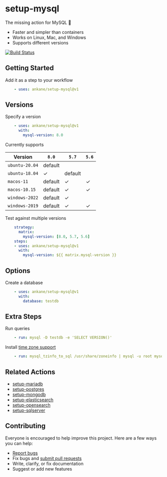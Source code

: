# setup-mysql

The missing action for MySQL :tada:

- Faster and simpler than containers
- Works on Linux, Mac, and Windows
- Supports different versions

[![Build Status](https://github.com/ankane/setup-mysql/workflows/build/badge.svg?branch=v1)](https://github.com/ankane/setup-mysql/actions)

## Getting Started

Add it as a step to your workflow

```yml
    - uses: ankane/setup-mysql@v1
```

## Versions

Specify a version

```yml
    - uses: ankane/setup-mysql@v1
      with:
        mysql-version: 8.0
```

Currently supports

Version | `8.0` | `5.7` | `5.6`
--- | --- | --- | ---
`ubuntu-20.04` | default | |
`ubuntu-18.04` | ✓ | default |
`macos-11` | default | ✓ | ✓
`macos-10.15` | default | ✓ | ✓
`windows-2022` | default | ✓ |
`windows-2019` | default | ✓ | ✓

Test against multiple versions

```yml
    strategy:
      matrix:
        mysql-version: [8.0, 5.7, 5.6]
    steps:
    - uses: ankane/setup-mysql@v1
      with:
        mysql-version: ${{ matrix.mysql-version }}
```

## Options

Create a database

```yml
    - uses: ankane/setup-mysql@v1
      with:
        database: testdb
```

## Extra Steps

Run queries

```yml
    - run: mysql -D testdb -e 'SELECT VERSION()'
```

Install [time zone support](https://dev.mysql.com/doc/refman/8.0/en/time-zone-support.html)

```yml
    - run: mysql_tzinfo_to_sql /usr/share/zoneinfo | mysql -u root mysql
```

## Related Actions

- [setup-mariadb](https://github.com/ankane/setup-mariadb)
- [setup-postgres](https://github.com/ankane/setup-postgres)
- [setup-mongodb](https://github.com/ankane/setup-mongodb)
- [setup-elasticsearch](https://github.com/ankane/setup-elasticsearch)
- [setup-opensearch](https://github.com/ankane/setup-opensearch)
- [setup-sqlserver](https://github.com/ankane/setup-sqlserver)

## Contributing

Everyone is encouraged to help improve this project. Here are a few ways you can help:

- [Report bugs](https://github.com/ankane/setup-mysql/issues)
- Fix bugs and [submit pull requests](https://github.com/ankane/setup-mysql/pulls)
- Write, clarify, or fix documentation
- Suggest or add new features

